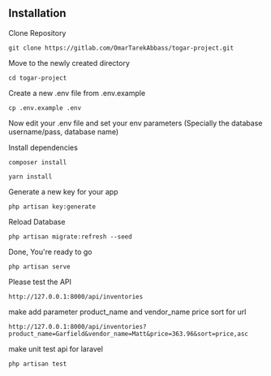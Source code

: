 ## Installation

Clone Repository

`git clone https://gitlab.com/OmarTarekAbbass/togar-project.git`

Move to the newly created directory

`cd togar-project`

Create a new .env file from .env.example

`cp .env.example .env`

Now edit your .env file and set your env parameters (Specially the database username/pass, database name)

Install dependencies

`composer install`

`yarn install`

Generate a new key for your app

`php artisan key:generate`

Reload Database

`php artisan migrate:refresh --seed`

Done, You're ready to go

`php artisan serve`

Please test the API

`http://127.0.0.1:8000/api/inventories`

make add parameter product_name and vendor_name price sort for url

`http://127.0.0.1:8000/api/inventories?product_name=Garfield&vendor_name=Matt&price=363.96&sort=price,asc`

make unit test api for laravel 

`php artisan test`
